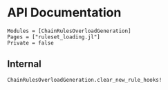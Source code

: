 # API Documentation

```@autodocs
Modules = [ChainRulesOverloadGeneration]
Pages = ["ruleset_loading.jl"]
Private = false
```

## Internal
```@docs
ChainRulesOverloadGeneration.clear_new_rule_hooks!
```
